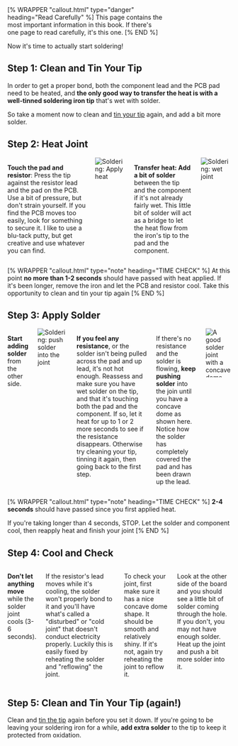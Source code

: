 <div class="float-md ms-3 mb-3" style="max-width: 350px;">
[% WRAPPER "callout.html" type="danger" heading="Read Carefully" %]
This page contains the most important information in this book. If there's one page to read carefully, it's this one.
[% END %]
</div>

Now it's time to actually start soldering!

## Step 1: Clean and Tin Your Tip

In order to get a proper bond, both the component lead and the PCB pad need to be heated, and **the only good way to transfer the heat is with a well-tinned soldering iron tip** that's wet with solder. 

So take a moment now to clean and [tin your tip](/practice/preparing_to_solder/tinning.html) again, and add a bit more solder.

## Step 2: Heat Joint

<div class="columns" markdown="1">

**Touch the pad and resistor**: Press the tip against the resistor lead and the pad on the PCB. Use a bit of pressure, but don't strain yourself. If you find the PCB moves too easily, look for something to secure it. I like to use a blu-tack putty, but get creative and use whatever you can find.

<img src="/img/practice/soldering1.png" class="img-fluid" style="max-height: 110px;" alt="Soldering: Apply heat" />

**Transfer heat: Add a bit of solder** between the tip and the component if it's not already fairly wet. This little bit of solder will act as a bridge to let the heat flow from the iron's tip to the pad and the component.

<img src="/img/practice/soldering2.png" class="img-fluid" style="max-height: 110px;" alt="Soldering: wet joint" />

</div>

[% WRAPPER "callout.html" type="note" heading="TIME CHECK" %]
At this point **no more than 1-2 seconds** should have passed with heat applied. If it's been longer, remove the iron and let the PCB and resistor cool. Take this opportunity to clean and tin your tip again
[% END %]

## Step 3: Apply Solder

<div class="columns" markdown="1">

**Start adding solder** from the other side.

<img src="/img/practice/soldering3.png" class="img-fluid" style="max-height: 110px;" alt="Soldering: push solder into the joint" />

**If you feel any resistance**, or the solder isn't being pulled across the pad and up lead, it's not hot enough. Reassess and make sure you have wet solder on the tip, and that it's touching both the pad and the component. If so, let it heat for up to 1 or 2 more seconds to see if the resistance disappears. Otherwise try cleaning your tip, tinning it again, then going back to the first step.

If there's no resistance and the solder is flowing, **keep pushing solder** into the join until you have a concave dome as shown here. Notice how the solder has completely covered the pad and has been drawn up the lead.

<img src="/img/practice/soldering4.png" class="img-fluid" style="max-height: 110px;" alt="A good solder joint with a concave dome" />

</div>

[% WRAPPER "callout.html" type="note" heading="TIME CHECK" %]
**2-4 seconds** should have passed since you first applied heat.

If you're taking longer than 4 seconds, STOP. Let the solder and component cool, then reapply heat and finish your joint
[% END %]

## Step 4: Cool and Check

<div class="columns" markdown="1">

**Don't let anything move** while the solder joint cools (3-6 seconds).

If the resistor's lead moves while it's cooling, the solder won't properly bond to it and you'll have what's called a "disturbed" or "cold joint" that doesn't conduct electricity properly.  Luckily this is easily fixed by reheating the solder and "reflowing" the joint.

To check your joint, first make sure it has a nice concave dome shape. It should be smooth and relatively shiny.  If it's not, again try reheating the joint to reflow it.

Look at the other side of the board and you should see a little bit of solder coming through the hole. If you don't, you may not have enough solder. Heat up the joint and push a bit more solder into it.

</div>

## Step 5: Clean and Tin Your Tip (again!)

Clean and [tin the tip](/practice/preparing_to_solder/tinning.html) again before you set it down. If you're going to be leaving your soldering iron for a while, **add extra solder** to the tip to keep it protected from oxidation.

